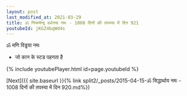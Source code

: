 ```yaml
---
layout: post
last_modified_at: 2021-03-29
title: ॐ नियम्येन्द्र वर्धनया नमः - 1008 दिनों की तपस्या में दिन 921
youtubeId: jKGZ4bqWd4s
---
```

 
 
 ॐ मणि विड्ढया नमः  
 
 -  जो कान के स्टड पहनता है 
 
  
 
  
 
 
 
 
 
 


{% include youtubePlayer.html id=page.youtubeId %}
 
[Next]({{ site.baseurl }}{% link  split2/_posts/2015-04-15-ॐ सिद्धार्थाय नमः - 1008 दिनों की तपस्या में दिन 920.md%})
 
